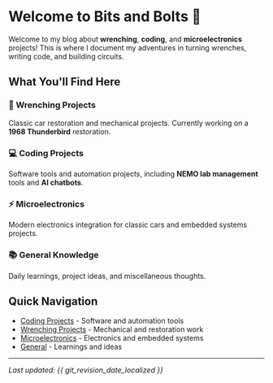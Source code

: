 # Welcome to Bits and Bolts 🚀

Welcome to my blog about **wrenching**, **coding**, and **microelectronics** projects! This is where I document my adventures in turning wrenches, writing code, and building circuits.

## What You'll Find Here

### 🔧 Wrenching Projects
Classic car restoration and mechanical projects. Currently working on a **1968 Thunderbird** restoration.

### 💻 Coding Projects
Software tools and automation projects, including **NEMO lab management** tools and **AI chatbots**.

### ⚡ Microelectronics
Modern electronics integration for classic cars and embedded systems projects.

### 📚 General Knowledge
Daily learnings, project ideas, and miscellaneous thoughts.

## Quick Navigation

- [Coding Projects](coding/index.md) - Software and automation tools
- [Wrenching Projects](wrenching/index.md) - Mechanical and restoration work
- [Microelectronics](microelectronics/index.md) - Electronics and embedded systems
- [General](general/index.md) - Learnings and ideas

---

*Last updated: {{ git_revision_date_localized }}*
